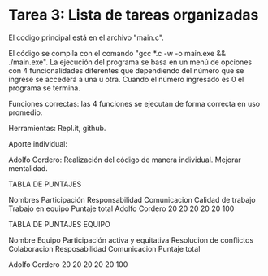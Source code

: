 # Tarea 3: Lista de tareas organizadas

El codigo principal está en el archivo "main.c".

El código se compila con el comando "gcc *.c -w -o main.exe && ./main.exe". La ejecución del programa se basa en un menú de opciones con 4 funcionalidades diferentes que dependiendo del número que se ingrese se accederá a una u otra. Cuando el número ingresado es 0 el programa se termina.

Funciones correctas: las 4 funciones se ejecutan de forma correcta en uso promedio.

Herramientas: Repl.it, github.

Aporte individual:

Adolfo Cordero: Realización del código de manera individual. Mejorar mentalidad.

TABLA DE PUNTAJES

Nombres Participación Responsabilidad Comunicacion Calidad de trabajo Trabajo en equipo Puntaje total Adolfo Cordero 20 20 20 20 20 100

TABLA DE PUNTAJES EQUIPO

Nombre Equipo Participación activa y equitativa Resolucion de conflictos Colaboracion Resposabilidad Comunicacion Puntaje total

Adolfo Cordero 20 20 20 20 20 100
